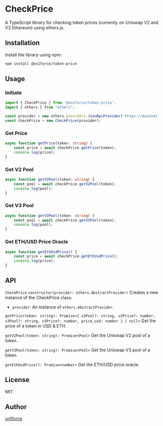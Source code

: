 # CheckPrice

A TypeScript library for checking token prices (currently on Uniswap V2 and V3 Ethereum) using ethers.js.

## Installation

Install the library using npm:

```bash
npm install @on1force/token-price
```

## Usage
### Initiate
```typescript
import { CheckPrice } from '@on1force/token-price';
import { ethers } from "ethers";

const provider = new ethers.providers.JsonRpcProvider('https://mainnet.infura.io/v3/your-infura-key');
const checkPrice = new CheckPrice(provider);
```

### Get Price
```typescript
async function getPrice(token: string) {
    const price = await checkPrice.getPrice(token);
    console.log(price);
}
```

### Get V2 Pool
```typescript
async function getV2Pool(token: string) {
    const pool = await checkPrice.getV2Pool(token);
    console.log(pool);
}
```

### Get V3 Pool
```typescript
async function getV3Pool(token: string) {
    const pool = await checkPrice.getV3Pool(token);
    console.log(pool);
}
```

### Get ETH/USD Price Oracle
```typescript
async function getEthUsdPrice() {
    const price = await checkPrice.getEthUsdPrice();
    console.log(price);
}
```

## API
`CheckPrice`
`constructor(provider: ethers.AbstractProvider)`
Creates a new instance of the CheckPrice class.

- `provider`: An instance of `ethers.AbstractProvider`.
  
`getPrice(token: string): Promise<{
v2Pool?: string,
v2Price?: number,
v3Pool?: string,
v3Price?: number,
price_usd: number
} | null>`
Get the price of a token in USD & ETH.

`getV2Pool(token: string): Promise<Pool>`
Get the Uniswap V2 pool of a token.

`getV3Pool(token: string): Promise<Pool>`
Get the Uniswap V3 pool of a token.

`getEthUsdPrice(): Promise<number>`
Get the ETH/USD price oracle.

## License
MIT

## Author
[on1force](https://github.com/on1force/token-price)